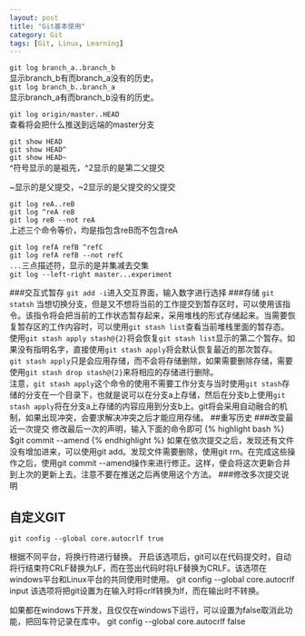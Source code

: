 ```yaml
---
layout: post
title: "Git基本使用"
category: Git
tags: [Git, Linux, Learning]
---
```

`git log branch_a..branch_b`  
显示branch_b有而branch_a没有的历史。  
`git log branch_b..branch_a`  
显示branch_a有而branch_b没有的历史。

`git log origin/master..HEAD`  
查看将会把什么推送到远端的master分支


`git show HEAD`   
`git show HEAD^`  
`git show HEAD~`  
^符号显示的是祖先，^2显示的是第二父提交

~显示的是父提交，~2显示的是父提交的父提交

`git log reA..reB`  
`git log ^reA reB`  
`git log reB --not reA`  
上述三个命令等价，均是指包含reB而不包含reA

`git log refA refB ^refC`  
`git log refA refB --not refC`  
`...`三点描述符，显示的是并集减去交集  
`git log --left-right master...experiment`

###交互式暂存
`git add -i`进入交互界面，输入数字进行选择
###存储
`git statsh`
当想切换分支，但是又不想将当前的工作提交到暂存区时，可以使用该指令。该指令将会把当前的工作状态暂存起来，采用堆栈的形式存储起来。当需要恢复暂存区的工作内容时，可以使用`git stash list`查看当前堆栈里面的暂存态。使用`git stash apply stash@{2}`将会恢复`git stash list`显示的第二个暂存。如果没有指明名字，直接使用`git stash apply`将会默认恢复最近的那次暂存。  
`git stash apply`只是会应用存储，而不会将存储删除，如果需要删除存储，需要使用`git stash drop stash@{2}`来将相应的存储进行删除。  
注意，`git stash apply`这个命令的使用不需要工作分支与当时使用`git stash`存储的分支在一个目录下，也就是说可以在分支a上存储，然后在分支b上使用`git stash apply`将在分支a上存储的内容应用到分支b上。git将会采用自动融合的机制，如果出现冲突，会要求解决冲突之后才能应用存储。
##重写历史
###改变最近一次提交
修改最后一次的声明，输入下面的命令即可
{% highlight bash %}
$git commit --amend
{% endhighlight %}
如果在依次提交之后，发现还有文件没有增加进来，可以使用git add。发现文件需要删除，使用git rm。在完成这些操作之后，使用git commit --amend操作来进行修正。这样，便会将这次更新合并到上次的更新上去。注意不要在推送之后再使用这个方法。
###修改多次提交说明


## 自定义GIT ##
    git config --global core.autocrlf true
根据不同平台，将换行符进行替换。
开启该选项后，git可以在代码提交时，自动将行结束符CRLF替换为LF，而在签出代码时将LF替换为CRLF。该选项在windows平台和Linux平台的共同使用时使用。
    git config --global core.autocrlf input
该选项将把git设置为在输入时将crlf转换为lf，而在输出时不转换。

如果都在windows下开发，且仅仅在windows下运行，可以设置为false取消此功能，把回车符记录在库中。
    git config --global core.autocrlf false



